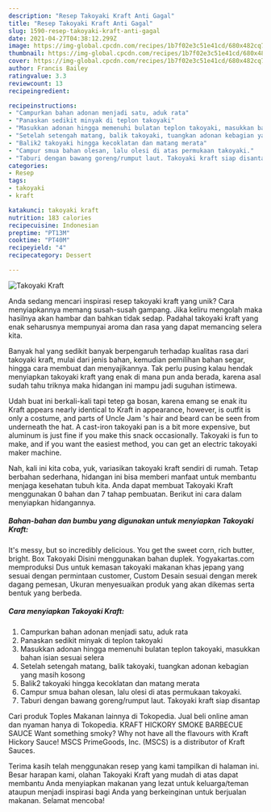 ```yaml
---
description: "Resep Takoyaki Kraft Anti Gagal"
title: "Resep Takoyaki Kraft Anti Gagal"
slug: 1590-resep-takoyaki-kraft-anti-gagal
date: 2021-04-27T04:38:12.299Z
image: https://img-global.cpcdn.com/recipes/1b7f02e3c51e41cd/680x482cq70/takoyaki-kraft-foto-resep-utama.jpg
thumbnail: https://img-global.cpcdn.com/recipes/1b7f02e3c51e41cd/680x482cq70/takoyaki-kraft-foto-resep-utama.jpg
cover: https://img-global.cpcdn.com/recipes/1b7f02e3c51e41cd/680x482cq70/takoyaki-kraft-foto-resep-utama.jpg
author: Francis Bailey
ratingvalue: 3.3
reviewcount: 13
recipeingredient:

recipeinstructions:
- "Campurkan bahan adonan menjadi satu, aduk rata"
- "Panaskan sedikit minyak di teplon takoyaki"
- "Masukkan adonan hingga memenuhi bulatan teplon takoyaki, masukkan bahan isian sesuai selera"
- "Setelah setengah matang, balik takoyaki, tuangkan adonan kebagian yang masih kosong"
- "Balik2 takoyaki hingga kecoklatan dan matang merata"
- "Campur smua bahan olesan, lalu olesi di atas permukaan takoyaki."
- "Taburi dengan bawang goreng/rumput laut. Takoyaki kraft siap disantap"
categories:
- Resep
tags:
- takoyaki
- kraft

katakunci: takoyaki kraft 
nutrition: 183 calories
recipecuisine: Indonesian
preptime: "PT13M"
cooktime: "PT40M"
recipeyield: "4"
recipecategory: Dessert

---
```



![Takoyaki Kraft](https://img-global.cpcdn.com/recipes/1b7f02e3c51e41cd/680x482cq70/takoyaki-kraft-foto-resep-utama.jpg)

Anda sedang mencari inspirasi resep takoyaki kraft yang unik? Cara menyiapkannya memang susah-susah gampang. Jika keliru mengolah maka hasilnya akan hambar dan bahkan tidak sedap. Padahal takoyaki kraft yang enak seharusnya mempunyai aroma dan rasa yang dapat memancing selera kita.

Banyak hal yang sedikit banyak berpengaruh terhadap kualitas rasa dari takoyaki kraft, mulai dari jenis bahan, kemudian pemilihan bahan segar, hingga cara membuat dan menyajikannya. Tak perlu pusing kalau hendak menyiapkan takoyaki kraft yang enak di mana pun anda berada, karena asal sudah tahu triknya maka hidangan ini mampu jadi suguhan istimewa.

Udah buat ini berkali-kali tapi tetep ga bosan, karena emang se enak itu Kraft appears nearly identical to Kraft in appearance, however, is outfit is only a costume, and parts of Uncle Jam &#39;s hair and beard can be seen from underneath the hat. A cast-iron takoyaki pan is a bit more expensive, but aluminum is just fine if you make this snack occasionally. Takoyaki is fun to make, and if you want the easiest method, you can get an electric takoyaki maker machine.


Nah, kali ini kita coba, yuk, variasikan takoyaki kraft sendiri di rumah. Tetap berbahan sederhana, hidangan ini bisa memberi manfaat untuk membantu menjaga kesehatan tubuh kita. Anda dapat membuat Takoyaki Kraft menggunakan 0 bahan dan 7 tahap pembuatan. Berikut ini cara dalam menyiapkan hidangannya.

<!--inarticleads1-->

##### Bahan-bahan dan bumbu yang digunakan untuk menyiapkan Takoyaki Kraft:



It&#39;s messy, but so incredibly delicious. You get the sweet corn, rich butter, bright. Box Takoyaki Disini menggunakan bahan duplek. Yogyakartas.com memproduksi Dus untuk kemasan takoyaki makanan khas jepang yang sesuai dengan permintaan customer, Custom Desain sesuai dengan merek dagang pemesan, Ukuran menyesuaikan produk yang akan dikemas serta bentuk yang berbeda. 

<!--inarticleads2-->

##### Cara menyiapkan Takoyaki Kraft:

1. Campurkan bahan adonan menjadi satu, aduk rata
1. Panaskan sedikit minyak di teplon takoyaki
1. Masukkan adonan hingga memenuhi bulatan teplon takoyaki, masukkan bahan isian sesuai selera
1. Setelah setengah matang, balik takoyaki, tuangkan adonan kebagian yang masih kosong
1. Balik2 takoyaki hingga kecoklatan dan matang merata
1. Campur smua bahan olesan, lalu olesi di atas permukaan takoyaki.
1. Taburi dengan bawang goreng/rumput laut. Takoyaki kraft siap disantap


Cari produk Toples Makanan lainnya di Tokopedia. Jual beli online aman dan nyaman hanya di Tokopedia. KRAFT HICKORY SMOKE BARBECUE SAUCE Want something smoky? Why not have all the flavours with Kraft Hickory Sauce! MSCS PrimeGoods, Inc. (MSCS) is a distributor of Kraft Sauces. 

Terima kasih telah menggunakan resep yang kami tampilkan di halaman ini. Besar harapan kami, olahan Takoyaki Kraft yang mudah di atas dapat membantu Anda menyiapkan makanan yang lezat untuk keluarga/teman ataupun menjadi inspirasi bagi Anda yang berkeinginan untuk berjualan makanan. Selamat mencoba!
